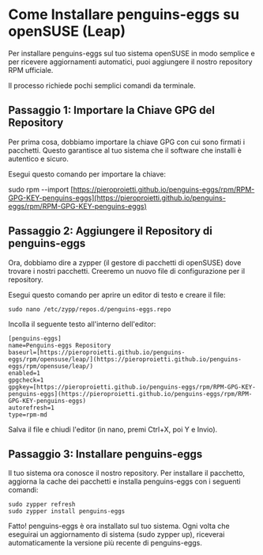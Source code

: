# Come Installare penguins-eggs su openSUSE (Leap)

Per installare penguins-eggs sul tuo sistema openSUSE in modo semplice e per ricevere aggiornamenti automatici, puoi aggiungere il nostro repository RPM ufficiale.

Il processo richiede pochi semplici comandi da terminale.

## Passaggio 1: Importare la Chiave GPG del Repository
Per prima cosa, dobbiamo importare la chiave GPG con cui sono firmati i pacchetti. Questo garantisce al tuo sistema che il software che installi è autentico e sicuro.

Esegui questo comando per importare la chiave:

sudo rpm --import [https://pieroproietti.github.io/penguins-eggs/rpm/RPM-GPG-KEY-penguins-eggs](https://pieroproietti.github.io/penguins-eggs/rpm/RPM-GPG-KEY-penguins-eggs)

## Passaggio 2: Aggiungere il Repository di penguins-eggs
Ora, dobbiamo dire a zypper (il gestore di pacchetti di openSUSE) dove trovare i nostri pacchetti. Creeremo un nuovo file di configurazione per il repository.

Esegui questo comando per aprire un editor di testo e creare il file:
```
sudo nano /etc/zypp/repos.d/penguins-eggs.repo
```
Incolla il seguente testo all'interno dell'editor:
```
[penguins-eggs]
name=Penguins-eggs Repository
baseurl=[https://pieroproietti.github.io/penguins-eggs/rpm/opensuse/leap/](https://pieroproietti.github.io/penguins-eggs/rpm/opensuse/leap/)
enabled=1
gpgcheck=1
gpgkey=[https://pieroproietti.github.io/penguins-eggs/rpm/RPM-GPG-KEY-penguins-eggs](https://pieroproietti.github.io/penguins-eggs/rpm/RPM-GPG-KEY-penguins-eggs)
autorefresh=1
type=rpm-md
```
Salva il file e chiudi l'editor (in nano, premi Ctrl+X, poi Y e Invio).

## Passaggio 3: Installare penguins-eggs
Il tuo sistema ora conosce il nostro repository. Per installare il pacchetto, aggiorna la cache dei pacchetti e installa penguins-eggs con i seguenti comandi:
```
sudo zypper refresh
sudo zypper install penguins-eggs
```
Fatto! penguins-eggs è ora installato sul tuo sistema. Ogni volta che eseguirai un aggiornamento di sistema (sudo zypper up), riceverai automaticamente la versione più recente di penguins-eggs.